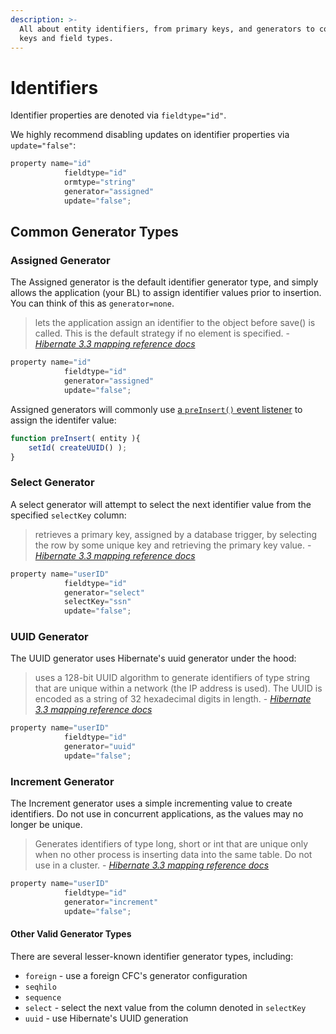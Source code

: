```yaml
---
description: >-
  All about entity identifiers, from primary keys, and generators to composite
  keys and field types.
---
```


# Identifiers

Identifier properties are denoted via `fieldtype="id"`.

We highly recommend disabling updates on identifier properties via `update="false"`:

```js
property name="id"
            fieldtype="id"
            ormtype="string"
            generator="assigned"
            update="false";
```

## Common Generator Types

### Assigned Generator

The Assigned generator is the default identifier generator type, and simply allows the application (your BL) to assign identifier values prior to insertion. You can think of this as `generator=none`.

> lets the application assign an identifier to the object before save() is called. This is the default strategy if no element is specified. - [_Hibernate 3.3 mapping reference docs_](https://docs.jboss.org/hibernate/core/3.3/reference/en/html/mapping.html#mapping-declaration-id-generator)

```js
property name="id"
            fieldtype="id"
            generator="assigned"
            update="false";
```

Assigned generators will commonly use [a `preInsert()` event listener](../usage/events.md#entity-event-handler) to assign the identifer value:

```js
function preInsert( entity ){
    setId( createUUID() );
}
```

### Select Generator

A select generator will attempt to select the next identifier value from the specified `selectKey` column:

> retrieves a primary key, assigned by a database trigger, by selecting the row by some unique key and retrieving the primary key value. - [_Hibernate 3.3 mapping reference docs_](https://docs.jboss.org/hibernate/core/3.3/reference/en/html/mapping.html#mapping-declaration-id-generator)

```js
property name="userID"
            fieldtype="id"
            generator="select"
            selectKey="ssn"
            update="false";
```

### UUID Generator

The UUID generator uses Hibernate's uuid generator under the hood:

> uses a 128-bit UUID algorithm to generate identifiers of type string that are unique within a network (the IP address is used). The UUID is encoded as a string of 32 hexadecimal digits in length. - [_Hibernate 3.3 mapping reference docs_](https://docs.jboss.org/hibernate/core/3.3/reference/en/html/mapping.html#mapping-declaration-id-generator)

```js
property name="userID"
            fieldtype="id"
            generator="uuid"
            update="false";
```

### Increment Generator

The Increment generator uses a simple incrementing value to create identifiers. Do not use in concurrent applications, as the values may no longer be unique.

> Generates identifiers of type long, short or int that are unique only when no other process is inserting data into the same table. Do not use in a cluster. - [_Hibernate 3.3 mapping reference docs_](https://docs.jboss.org/hibernate/core/3.3/reference/en/html/mapping.html#mapping-declaration-id-generator)

```js
property name="userID"
            fieldtype="id"
            generator="increment"
            update="false";
```

#### Other Valid Generator Types

There are several lesser-known identifier generator types, including:

* `foreign` - use a foreign CFC's generator configuration
* `seqhilo`
* `sequence`
* `select` - select the next value from the column denoted in `selectKey`
* `uuid` - use Hibernate's UUID generation
